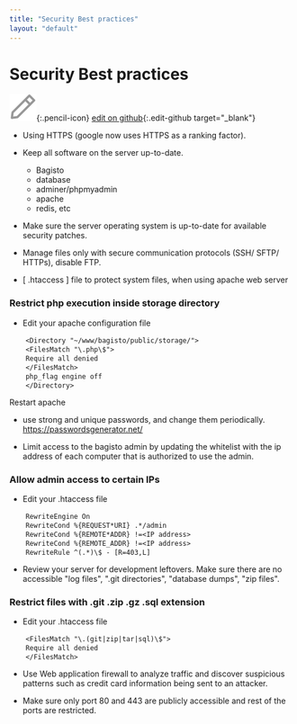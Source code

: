 ```yaml
---
title: "Security Best practices"
layout: "default"
---
```


# Security Best practices

![](assets/images/icons/Icon-Pencil-Large.svg){:.pencil-icon}
[edit on github](https://github.com/bagisto/bagisto-docs/blob/master/security_practice.md){:.edit-github target="\_blank"}

- Using HTTPS (google now uses HTTPS as a ranking factor).

- Keep all software on the server up-to-date.

  - Bagisto
  - database
  - adminer/phpmyadmin
  - apache
  - redis, etc

- Make sure the server operating system is up-to-date for available security patches.

- Manage files only with secure communication protocols (SSH/ SFTP/ HTTPs), disable FTP.

- [ .htaccess ] file to protect system files, when using apache web server

### Restrict php execution inside storage directory

- Edit your apache configuration file

```
    <Directory "~/www/bagisto/public/storage/">
    <FilesMatch "\.php\$">
    Require all denied
    </FilesMatch>
    php_flag engine off
    </Directory>
```

Restart apache

- use strong and unique passwords, and change them periodically.
  https://passwordsgenerator.net/

- Limit access to the bagisto admin by updating the whitelist with the ip address of each computer that is authorized to use the admin.

### Allow admin access to certain IPs

- Edit your .htaccess file

```
    RewriteEngine On
    RewriteCond %{REQUEST*URI} .*/admin
    RewriteCond %{REMOTE*ADDR} !=<IP address>
    RewriteCond %{REMOTE_ADDR} !=<IP address>
    RewriteRule ^(.*)\$ - [R=403,L]
```

- Review your server for development leftovers. Make sure there are no accessible "log files", ".git directories", "database dumps", "zip files".

### Restrict files with .git .zip .gz .sql extension

- Edit your .htaccess file

```
    <FilesMatch "\.(git|zip|tar|sql)\$">
    Require all denied
    </FilesMatch>
```

- Use Web application firewall to analyze traffic and discover suspicious patterns such as credit card information being sent to an attacker.

- Make sure only port 80 and 443 are publicly accessible and rest of the ports are restricted.
